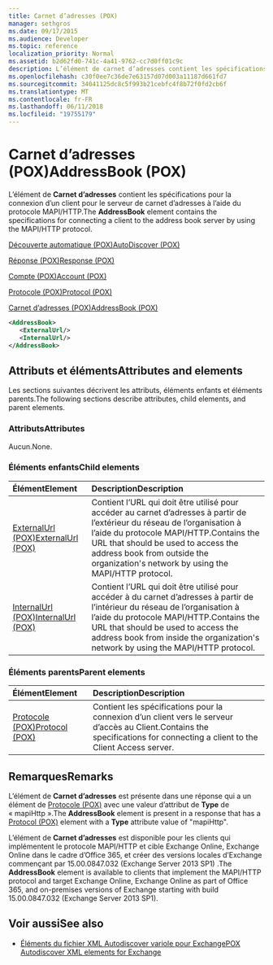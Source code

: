 ```yaml
---
title: Carnet d’adresses (POX)
manager: sethgros
ms.date: 09/17/2015
ms.audience: Developer
ms.topic: reference
localization_priority: Normal
ms.assetid: b2d62fd0-741c-4a41-9762-cc7d0ff01c9c
description: L’élément de carnet d’adresses contient les spécifications pour la connexion d’un client pour le serveur de carnet d’adresses à l’aide du protocole MAPI/HTTP.
ms.openlocfilehash: c30f0ee7c36de7e63157d07d003a11187d661fd7
ms.sourcegitcommit: 34041125dc8c5f993b21cebfc4f8b72f0fd2cb6f
ms.translationtype: MT
ms.contentlocale: fr-FR
ms.lasthandoff: 06/11/2018
ms.locfileid: "19755179"
---
```

# <a name="addressbook-pox"></a><span data-ttu-id="bd619-103">Carnet d’adresses (POX)</span><span class="sxs-lookup"><span data-stu-id="bd619-103">AddressBook (POX)</span></span>

<span data-ttu-id="bd619-104">L’élément de **Carnet d’adresses** contient les spécifications pour la connexion d’un client pour le serveur de carnet d’adresses à l’aide du protocole MAPI/HTTP.</span><span class="sxs-lookup"><span data-stu-id="bd619-104">The **AddressBook** element contains the specifications for connecting a client to the address book server by using the MAPI/HTTP protocol.</span></span> 
  
[<span data-ttu-id="bd619-105">Découverte automatique (POX)</span><span class="sxs-lookup"><span data-stu-id="bd619-105">AutoDiscover (POX)</span></span>](autodiscover-pox.md)
  
[<span data-ttu-id="bd619-106">Réponse (POX)</span><span class="sxs-lookup"><span data-stu-id="bd619-106">Response (POX)</span></span>](response-pox.md)
  
[<span data-ttu-id="bd619-107">Compte (POX)</span><span class="sxs-lookup"><span data-stu-id="bd619-107">Account (POX)</span></span>](account-pox.md)
  
[<span data-ttu-id="bd619-108">Protocole (POX)</span><span class="sxs-lookup"><span data-stu-id="bd619-108">Protocol (POX)</span></span>](protocol-pox.md)
  
[<span data-ttu-id="bd619-109">Carnet d’adresses (POX)</span><span class="sxs-lookup"><span data-stu-id="bd619-109">AddressBook (POX)</span></span>](addressbook-pox.md)
  
```XML
<AddressBook>
   <ExternalUrl/>
   <InternalUrl/>
</AddressBook>
```

## <a name="attributes-and-elements"></a><span data-ttu-id="bd619-110">Attributs et éléments</span><span class="sxs-lookup"><span data-stu-id="bd619-110">Attributes and elements</span></span>

<span data-ttu-id="bd619-111">Les sections suivantes décrivent les attributs, éléments enfants et éléments parents.</span><span class="sxs-lookup"><span data-stu-id="bd619-111">The following sections describe attributes, child elements, and parent elements.</span></span>
  
### <a name="attributes"></a><span data-ttu-id="bd619-112">Attributs</span><span class="sxs-lookup"><span data-stu-id="bd619-112">Attributes</span></span>

<span data-ttu-id="bd619-113">Aucun.</span><span class="sxs-lookup"><span data-stu-id="bd619-113">None.</span></span>
  
### <a name="child-elements"></a><span data-ttu-id="bd619-114">Éléments enfants</span><span class="sxs-lookup"><span data-stu-id="bd619-114">Child elements</span></span>

|<span data-ttu-id="bd619-115">**Élément**</span><span class="sxs-lookup"><span data-stu-id="bd619-115">**Element**</span></span>|<span data-ttu-id="bd619-116">**Description**</span><span class="sxs-lookup"><span data-stu-id="bd619-116">**Description**</span></span>|
|:-----|:-----|
|[<span data-ttu-id="bd619-117">ExternalUrl (POX)</span><span class="sxs-lookup"><span data-stu-id="bd619-117">ExternalUrl (POX)</span></span>](externalurl-pox.md) <br/> |<span data-ttu-id="bd619-118">Contient l’URL qui doit être utilisé pour accéder au carnet d’adresses à partir de l’extérieur du réseau de l’organisation à l’aide du protocole MAPI/HTTP.</span><span class="sxs-lookup"><span data-stu-id="bd619-118">Contains the URL that should be used to access the address book from outside the organization's network by using the MAPI/HTTP protocol.</span></span>  <br/> |
|[<span data-ttu-id="bd619-119">InternalUrl (POX)</span><span class="sxs-lookup"><span data-stu-id="bd619-119">InternalUrl (POX)</span></span>](internalurl-pox.md) <br/> |<span data-ttu-id="bd619-120">Contient l’URL qui doit être utilisé pour accéder à du carnet d’adresses à partir de l’intérieur du réseau de l’organisation à l’aide du protocole MAPI/HTTP.</span><span class="sxs-lookup"><span data-stu-id="bd619-120">Contains the URL that should be used to access the address book from inside the organization's network by using the MAPI/HTTP protocol.</span></span>  <br/> |
   
### <a name="parent-elements"></a><span data-ttu-id="bd619-121">Éléments parents</span><span class="sxs-lookup"><span data-stu-id="bd619-121">Parent elements</span></span>

|<span data-ttu-id="bd619-122">**Élément**</span><span class="sxs-lookup"><span data-stu-id="bd619-122">**Element**</span></span>|<span data-ttu-id="bd619-123">**Description**</span><span class="sxs-lookup"><span data-stu-id="bd619-123">**Description**</span></span>|
|:-----|:-----|
|[<span data-ttu-id="bd619-124">Protocole (POX)</span><span class="sxs-lookup"><span data-stu-id="bd619-124">Protocol (POX)</span></span>](protocol-pox.md) <br/> |<span data-ttu-id="bd619-125">Contient les spécifications pour la connexion d’un client vers le serveur d’accès au Client.</span><span class="sxs-lookup"><span data-stu-id="bd619-125">Contains the specifications for connecting a client to the Client Access server.</span></span>  <br/> |
   
## <a name="remarks"></a><span data-ttu-id="bd619-126">Remarques</span><span class="sxs-lookup"><span data-stu-id="bd619-126">Remarks</span></span>

<span data-ttu-id="bd619-127">L’élément de **Carnet d’adresses** est présente dans une réponse qui a un élément de [Protocole (POX)](protocol-pox.md) avec une valeur d’attribut de **Type** de « mapiHttp ».</span><span class="sxs-lookup"><span data-stu-id="bd619-127">The **AddressBook** element is present in a response that has a [Protocol (POX)](protocol-pox.md) element with a **Type** attribute value of "mapiHttp".</span></span> 
  
<span data-ttu-id="bd619-128">L’élément de **Carnet d’adresses** est disponible pour les clients qui implémentent le protocole MAPI/HTTP et cible Exchange Online, Exchange Online dans le cadre d’Office 365, et créer des versions locales d’Exchange commençant par 15.00.0847.032 (Exchange Server 2013 SP1) .</span><span class="sxs-lookup"><span data-stu-id="bd619-128">The **AddressBook** element is available to clients that implement the MAPI/HTTP protocol and target Exchange Online, Exchange Online as part of Office 365, and on-premises versions of Exchange starting with build 15.00.0847.032 (Exchange Server 2013 SP1).</span></span> 
  
## <a name="see-also"></a><span data-ttu-id="bd619-129">Voir aussi</span><span class="sxs-lookup"><span data-stu-id="bd619-129">See also</span></span>

- [<span data-ttu-id="bd619-130">Éléments du fichier XML Autodiscover variole pour Exchange</span><span class="sxs-lookup"><span data-stu-id="bd619-130">POX Autodiscover XML elements for Exchange</span></span>](pox-autodiscover-xml-elements-for-exchange.md)

